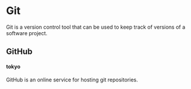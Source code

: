 # Git

Git is a version control tool that can be used to keep track of versions of a software project.

## GitHub

#### tokyo

GitHub is an online service for hosting git repositories.
